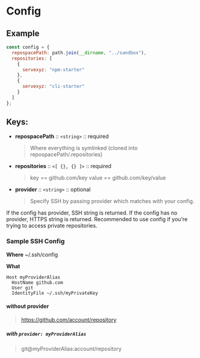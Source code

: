 # Config

## Example

```js
const config = {
  repospacePath: path.join(__dirname, "../sandbox"),
  repositories: [
    {
      servexyz: "npm-starter"
    },
    {
      servexyz: "cli-starter"
    }
  ]
};
```

## Keys:

* **repospacePath** :: `<string>` :: required
  > Where everything is symlinked (cloned into repospacePath/.repositories)
* **repositories** :: `<[ {}, {} ]>` :: required
  > key == github.com/key
  > value == github.com/key/value
* **provider** :: `<string>` :: optional
  > Specify SSH by passing provider which matches with your config.

If the config has provider, SSH string is returned. If the config has no provider, HTTPS string is returned. Recommended to use config if you're trying to access private repositories.

### Sample SSH Config

**Where**
~/.ssh/config

**What**

```
Host myProviderAlias
  HostName github.com
  User git
  IdentityFile ~/.ssh/myPrivateKey
```

#### without provider

> https://github.com/account/repository

##### with `provider: myProviderAlias`

> git@myProviderAlias:account/repository
